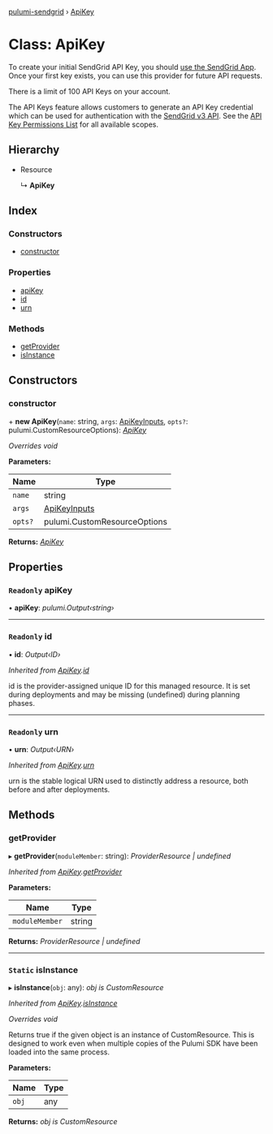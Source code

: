 [pulumi-sendgrid](../README.md) › [ApiKey](apikey.md)

# Class: ApiKey

To create your initial SendGrid API Key, you should [use the SendGrid App](https://app.sendgrid.com/settings/api_keys).
Once your first key exists, you can use this provider for future API requests.

There is a limit of 100 API Keys on your account.

The API Keys feature allows customers to generate an API Key credential which can be used
for authentication with the [SendGrid v3 API](https://sendgrid.api-docs.io/v3.0/how-to-use-the-sendgrid-v3-api/api-authentication).
See the [API Key Permissions List](https://sendgrid.api-docs.io/v3.0/how-to-use-the-sendgrid-v3-api/api-authorization) for all available scopes.

## Hierarchy

* Resource

  ↳ **ApiKey**

## Index

### Constructors

* [constructor](apikey.md#constructor)

### Properties

* [apiKey](apikey.md#readonly-apikey)
* [id](apikey.md#readonly-id)
* [urn](apikey.md#readonly-urn)

### Methods

* [getProvider](apikey.md#getprovider)
* [isInstance](apikey.md#static-isinstance)

## Constructors

###  constructor

\+ **new ApiKey**(`name`: string, `args`: [ApiKeyInputs](../interfaces/apikeyinputs.md), `opts?`: pulumi.CustomResourceOptions): *[ApiKey](apikey.md)*

*Overrides void*

**Parameters:**

Name | Type |
------ | ------ |
`name` | string |
`args` | [ApiKeyInputs](../interfaces/apikeyinputs.md) |
`opts?` | pulumi.CustomResourceOptions |

**Returns:** *[ApiKey](apikey.md)*

## Properties

### `Readonly` apiKey

• **apiKey**: *pulumi.Output‹string›*

___

### `Readonly` id

• **id**: *Output‹ID›*

*Inherited from [ApiKey](apikey.md).[id](apikey.md#readonly-id)*

id is the provider-assigned unique ID for this managed resource.  It is set during
deployments and may be missing (undefined) during planning phases.

___

### `Readonly` urn

• **urn**: *Output‹URN›*

*Inherited from [ApiKey](apikey.md).[urn](apikey.md#readonly-urn)*

urn is the stable logical URN used to distinctly address a resource, both before and after
deployments.

## Methods

###  getProvider

▸ **getProvider**(`moduleMember`: string): *ProviderResource | undefined*

*Inherited from [ApiKey](apikey.md).[getProvider](apikey.md#getprovider)*

**Parameters:**

Name | Type |
------ | ------ |
`moduleMember` | string |

**Returns:** *ProviderResource | undefined*

___

### `Static` isInstance

▸ **isInstance**(`obj`: any): *obj is CustomResource*

*Inherited from [ApiKey](apikey.md).[isInstance](apikey.md#static-isinstance)*

*Overrides void*

Returns true if the given object is an instance of CustomResource.  This is designed to work even when
multiple copies of the Pulumi SDK have been loaded into the same process.

**Parameters:**

Name | Type |
------ | ------ |
`obj` | any |

**Returns:** *obj is CustomResource*
